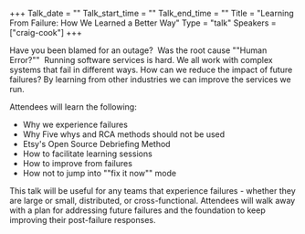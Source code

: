 +++
Talk_date = ""
Talk_start_time = ""
Talk_end_time = ""
Title = "Learning From Failure: How We Learned a Better Way"
Type = "talk"
Speakers = ["craig-cook"]
+++

Have you been blamed for an outage?  Was the root cause ""Human Error?""  Running software services is hard. We all work with complex systems that fail in different ways. How can we reduce the impact of future failures? By learning from other industries we can improve the services we run. 

Attendees will learn the following:
* Why we experience failures
* Why Five whys and RCA methods should not be used
* Etsy's Open Source Debriefing Method
* How to facilitate learning sessions
* How to improve from failures
* How not to jump into ""fix it now"" mode

This talk will be useful for any teams that experience failures - whether they are large or small, distributed, or cross-functional. Attendees will walk away with a plan for addressing future failures and the foundation to keep improving their post-failure responses.

